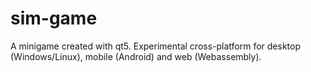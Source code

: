 # sim-game
A minigame created with qt5. Experimental cross-platform for desktop (Windows/Linux), mobile (Android) and web (Webassembly).
